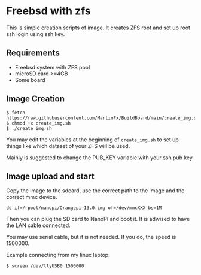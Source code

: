 # Freebsd with zfs

This is simple creation scripts of image.
It creates ZFS root and set up root ssh login using ssh key.

## Requirements

 - Freebsd system with ZFS pool
 - microSD card >=4GB
 - Some board

## Image Creation

```
$ fetch https://raw.githubusercontent.com/MartinFx/BuildBoard/main/create_img.sh
$ chmod +x create_img.sh
$ ./create_img.sh
```

You may edit the variables at the beginning of `create_img.sh` to set up things like which dataset of your ZFS will be used.

Mainly is suggested to change the PUB_KEY variable with your ssh pub key

## Image upload and start

Copy the image to the sdcard, use the correct path to the image and the correct mmc device.

```
dd if=/rpool/nanopi/Orangepi-13.0.img of=/dev/mmcXXX bs=1M
```

Then you can plug the SD card to NanoPI and boot it.
It is adwised to have the LAN cable connected.

You may use serial cable, but it is not needed.
If you do, the speed is 1500000.

Example connecting from my linux laptop:
```
$ screen /dev/ttyUSB0 1500000
```
